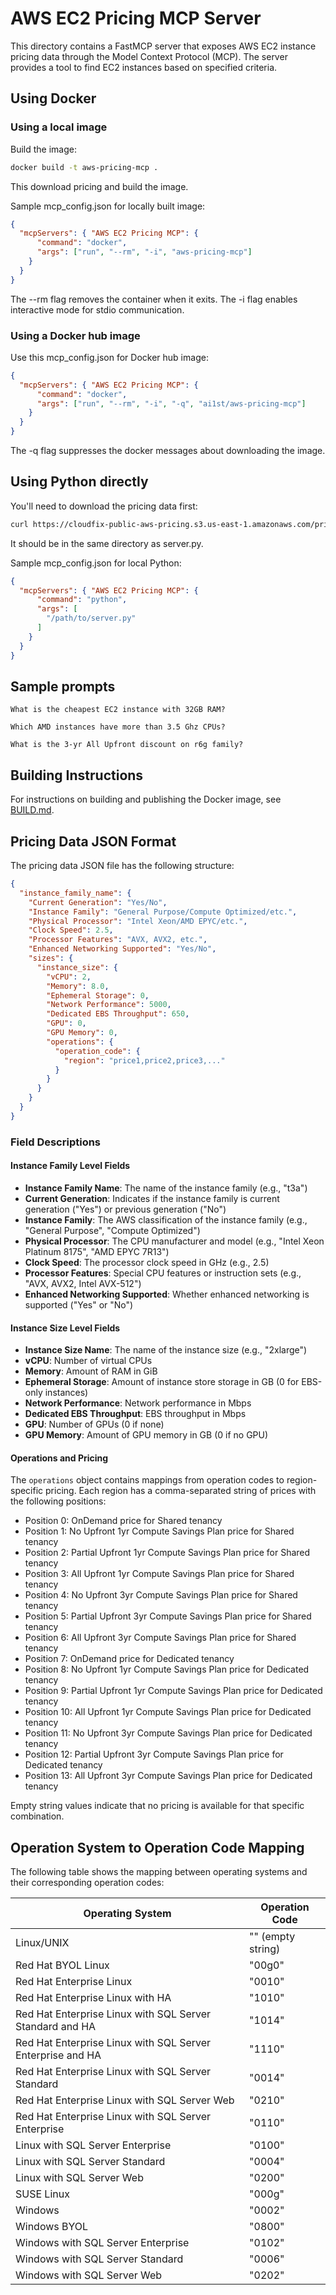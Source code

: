 # AWS EC2 Pricing MCP Server

This directory contains a FastMCP server that exposes AWS EC2 instance pricing data through the Model Context Protocol (MCP). The server provides a tool to find EC2 instances based on specified criteria.

## Using Docker
### Using a local image

Build the image:

```bash
docker build -t aws-pricing-mcp .
```

This download pricing and build the image.

Sample mcp_config.json for locally built image:

```json
{
  "mcpServers": { "AWS EC2 Pricing MCP": {
      "command": "docker",
      "args": ["run", "--rm", "-i", "aws-pricing-mcp"]
    }
  }
}
```

The --rm flag removes the container when it exits.
The -i flag enables interactive mode for stdio communication.

### Using a Docker hub image

Use this mcp_config.json for Docker hub image:

```json
{
  "mcpServers": { "AWS EC2 Pricing MCP": {
      "command": "docker",
      "args": ["run", "--rm", "-i", "-q", "ai1st/aws-pricing-mcp"]
    }
  }
}
```

The -q flag suppresses the docker messages about downloading the image.

## Using Python directly

You'll need to download the pricing data first:

```bash
curl https://cloudfix-public-aws-pricing.s3.us-east-1.amazonaws.com/pricing/ec2_pricing.json.gz | gunzip > ec2_pricing.json
```

It should be in the same directory as server.py.

Sample mcp_config.json for local Python:

```json
{
  "mcpServers": { "AWS EC2 Pricing MCP": {
      "command": "python",
      "args": [
        "/path/to/server.py"
      ]
    }
  }
}
```

## Sample prompts

```What is the cheapest EC2 instance with 32GB RAM?```

```Which AMD instances have more than 3.5 Ghz CPUs?```

```What is the 3-yr All Upfront discount on r6g family?```

## Building Instructions

For instructions on building and publishing the Docker image, see [BUILD.md](BUILD.md).

## Pricing Data JSON Format

The pricing data JSON file has the following structure:

```json
{
  "instance_family_name": {
    "Current Generation": "Yes/No",
    "Instance Family": "General Purpose/Compute Optimized/etc.",
    "Physical Processor": "Intel Xeon/AMD EPYC/etc.",
    "Clock Speed": 2.5,
    "Processor Features": "AVX, AVX2, etc.",
    "Enhanced Networking Supported": "Yes/No",
    "sizes": {
      "instance_size": {
        "vCPU": 2,
        "Memory": 8.0,
        "Ephemeral Storage": 0,
        "Network Performance": 5000,
        "Dedicated EBS Throughput": 650,
        "GPU": 0,
        "GPU Memory": 0,
        "operations": {
          "operation_code": {
            "region": "price1,price2,price3,..."
          }
        }
      }
    }
  }
}
```

### Field Descriptions

#### Instance Family Level Fields

- **Instance Family Name**: The name of the instance family (e.g., "t3a")
- **Current Generation**: Indicates if the instance family is current generation ("Yes") or previous generation ("No")
- **Instance Family**: The AWS classification of the instance family (e.g., "General Purpose", "Compute Optimized")
- **Physical Processor**: The CPU manufacturer and model (e.g., "Intel Xeon Platinum 8175", "AMD EPYC 7R13")
- **Clock Speed**: The processor clock speed in GHz (e.g., 2.5)
- **Processor Features**: Special CPU features or instruction sets (e.g., "AVX, AVX2, Intel AVX-512")
- **Enhanced Networking Supported**: Whether enhanced networking is supported ("Yes" or "No")

#### Instance Size Level Fields

- **Instance Size Name**: The name of the instance size (e.g., "2xlarge")
- **vCPU**: Number of virtual CPUs
- **Memory**: Amount of RAM in GiB
- **Ephemeral Storage**: Amount of instance store storage in GB (0 for EBS-only instances)
- **Network Performance**: Network performance in Mbps
- **Dedicated EBS Throughput**: EBS throughput in Mbps
- **GPU**: Number of GPUs (0 if none)
- **GPU Memory**: Amount of GPU memory in GB (0 if no GPU)

#### Operations and Pricing

The `operations` object contains mappings from operation codes to region-specific pricing. Each region has a comma-separated string of prices with the following positions:

- Position 0: OnDemand price for Shared tenancy
- Position 1: No Upfront 1yr Compute Savings Plan price for Shared tenancy
- Position 2: Partial Upfront 1yr Compute Savings Plan price for Shared tenancy
- Position 3: All Upfront 1yr Compute Savings Plan price for Shared tenancy
- Position 4: No Upfront 3yr Compute Savings Plan price for Shared tenancy
- Position 5: Partial Upfront 3yr Compute Savings Plan price for Shared tenancy
- Position 6: All Upfront 3yr Compute Savings Plan price for Shared tenancy
- Position 7: OnDemand price for Dedicated tenancy
- Position 8: No Upfront 1yr Compute Savings Plan price for Dedicated tenancy
- Position 9: Partial Upfront 1yr Compute Savings Plan price for Dedicated tenancy
- Position 10: All Upfront 1yr Compute Savings Plan price for Dedicated tenancy
- Position 11: No Upfront 3yr Compute Savings Plan price for Dedicated tenancy
- Position 12: Partial Upfront 3yr Compute Savings Plan price for Dedicated tenancy
- Position 13: All Upfront 3yr Compute Savings Plan price for Dedicated tenancy

Empty string values indicate that no pricing is available for that specific combination.

## Operation System to Operation Code Mapping

The following table shows the mapping between operating systems and their corresponding operation codes:

| Operating System | Operation Code |
|------------------|---------------|
| Linux/UNIX | "" (empty string) |
| Red Hat BYOL Linux | "00g0" |
| Red Hat Enterprise Linux | "0010" |
| Red Hat Enterprise Linux with HA | "1010" |
| Red Hat Enterprise Linux with SQL Server Standard and HA | "1014" |
| Red Hat Enterprise Linux with SQL Server Enterprise and HA | "1110" |
| Red Hat Enterprise Linux with SQL Server Standard | "0014" |
| Red Hat Enterprise Linux with SQL Server Web | "0210" |
| Red Hat Enterprise Linux with SQL Server Enterprise | "0110" |
| Linux with SQL Server Enterprise | "0100" |
| Linux with SQL Server Standard | "0004" |
| Linux with SQL Server Web | "0200" |
| SUSE Linux | "000g" |
| Windows | "0002" |
| Windows BYOL | "0800" |
| Windows with SQL Server Enterprise | "0102" |
| Windows with SQL Server Standard | "0006" |
| Windows with SQL Server Web | "0202" |
